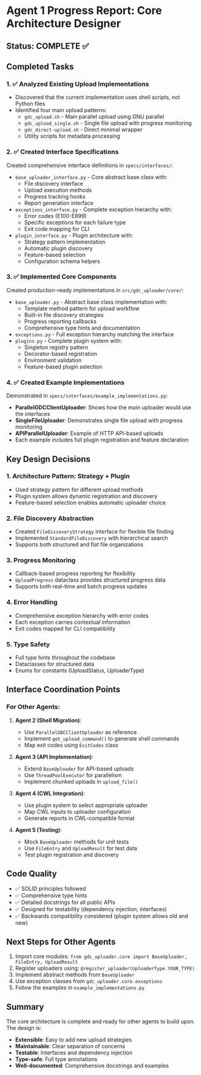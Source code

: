 # Agent 1 Progress Report: Core Architecture Designer

## Status: COMPLETE ✅

## Completed Tasks

### 1. ✅ Analyzed Existing Upload Implementations
- Discovered that the current implementation uses shell scripts, not Python files
- Identified four main upload patterns:
  - `gdc_upload.sh` - Main parallel upload using GNU parallel
  - `gdc_upload_single.sh` - Single file upload with progress monitoring
  - `gdc_direct-upload.sh` - Direct minimal wrapper
  - Utility scripts for metadata processing

### 2. ✅ Created Interface Specifications
Created comprehensive interface definitions in `specs/interfaces/`:
- `base_uploader_interface.py` - Core abstract base class with:
  - File discovery interface
  - Upload execution methods
  - Progress tracking hooks
  - Report generation interface
- `exceptions_interface.py` - Complete exception hierarchy with:
  - Error codes (E100-E899)
  - Specific exceptions for each failure type
  - Exit code mapping for CLI
- `plugin_interface.py` - Plugin architecture with:
  - Strategy pattern implementation
  - Automatic plugin discovery
  - Feature-based selection
  - Configuration schema helpers

### 3. ✅ Implemented Core Components
Created production-ready implementations in `src/gdc_uploader/core/`:
- `base_uploader.py` - Abstract base class implementation with:
  - Template method pattern for upload workflow
  - Built-in file discovery strategies
  - Progress reporting callbacks
  - Comprehensive type hints and documentation
- `exceptions.py` - Full exception hierarchy matching the interface
- `plugins.py` - Complete plugin system with:
  - Singleton registry pattern
  - Decorator-based registration
  - Environment validation
  - Feature-based plugin selection

### 4. ✅ Created Example Implementations
Demonstrated in `specs/interfaces/example_implementations.py`:
- **ParallelGDCClientUploader**: Shows how the main uploader would use the interfaces
- **SingleFileUploader**: Demonstrates single file upload with progress monitoring
- **APIParallelUploader**: Example of HTTP API-based uploads
- Each example includes full plugin registration and feature declaration

## Key Design Decisions

### 1. Architecture Pattern: Strategy + Plugin
- Used strategy pattern for different upload methods
- Plugin system allows dynamic registration and discovery
- Feature-based selection enables automatic uploader choice

### 2. File Discovery Abstraction
- Created `FileDiscoveryStrategy` interface for flexible file finding
- Implemented `StandardFileDiscovery` with hierarchical search
- Supports both structured and flat file organizations

### 3. Progress Monitoring
- Callback-based progress reporting for flexibility
- `UploadProgress` dataclass provides structured progress data
- Supports both real-time and batch progress updates

### 4. Error Handling
- Comprehensive exception hierarchy with error codes
- Each exception carries contextual information
- Exit codes mapped for CLI compatibility

### 5. Type Safety
- Full type hints throughout the codebase
- Dataclasses for structured data
- Enums for constants (UploadStatus, UploaderType)

## Interface Coordination Points

### For Other Agents:

1. **Agent 2 (Shell Migration)**:
   - Use `ParallelGDCClientUploader` as reference
   - Implement `get_upload_command()` to generate shell commands
   - Map exit codes using `ExitCodes` class

2. **Agent 3 (API Implementation)**:
   - Extend `BaseUploader` for API-based uploads
   - Use `ThreadPoolExecutor` for parallelism
   - Implement chunked uploads in `upload_file()`

3. **Agent 4 (CWL Integration)**:
   - Use plugin system to select appropriate uploader
   - Map CWL inputs to uploader configuration
   - Generate reports in CWL-compatible format

4. **Agent 5 (Testing)**:
   - Mock `BaseUploader` methods for unit tests
   - Use `FileEntry` and `UploadResult` for test data
   - Test plugin registration and discovery

## Code Quality

- ✅ SOLID principles followed
- ✅ Comprehensive type hints
- ✅ Detailed docstrings for all public APIs
- ✅ Designed for testability (dependency injection, interfaces)
- ✅ Backwards compatibility considered (plugin system allows old and new)

## Next Steps for Other Agents

1. Import core modules: `from gdc_uploader.core import BaseUploader, FileEntry, UploadResult`
2. Register uploaders using: `@register_uploader(UploaderType.YOUR_TYPE)`
3. Implement abstract methods from `BaseUploader`
4. Use exception classes from `gdc_uploader.core.exceptions`
5. Follow the examples in `example_implementations.py`

## Summary

The core architecture is complete and ready for other agents to build upon. The design is:
- **Extensible**: Easy to add new upload strategies
- **Maintainable**: Clear separation of concerns
- **Testable**: Interfaces and dependency injection
- **Type-safe**: Full type annotations
- **Well-documented**: Comprehensive docstrings and examples